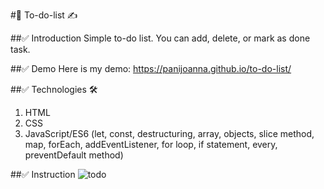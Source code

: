 #📁 To-do-list ✍

##✅ Introduction 
Simple to-do list. You can add, delete, or mark as done task.

##✅ Demo 
Here is my demo:
https://panijoanna.github.io/to-do-list/

##✅ Technologies 🛠
1. HTML
2. CSS 
3. JavaScript/ES6 (let, const, destructuring, array, objects, slice method, map, forEach, addEventListener, for loop, if statement, every, preventDefault method)

##✅ Instruction 
![todo](https://user-images.githubusercontent.com/105354955/188606855-31d250bf-e862-4145-8b31-e3d1ca9bc92a.gif)




